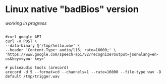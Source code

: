 Linux native "badBios" version
======================
*working in progress*

```shell-session

#curl google API
curl -X POST \
--data-binary @'/tmp/hello.wav' \
--header 'Content-Type: audio/l16; rate=16000;' \
'https://www.google.com/speech-api/v2/recognize?output=json&lang=en-us&key=<your key>'

# pulseaudio tools (arecord)
arecord -d 5 --format=cd --channels=1 --rate=16000 --file-type wav -D default /tmp/trigger.wav

```


